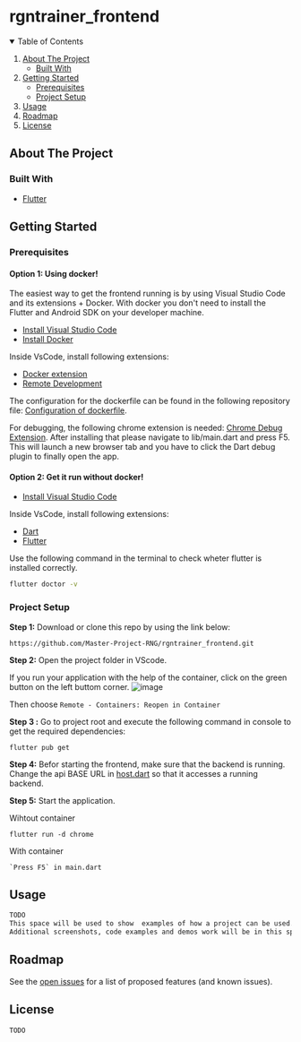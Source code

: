 # rgntrainer_frontend

<!-- TABLE OF CONTENTS -->
<details open="open">
  <summary>Table of Contents</summary>
  <ol>
    <li>
      <a href="#about-the-project">About The Project</a>
      <ul>
        <li><a href="#built-with">Built With</a></li>
      </ul>
    </li>
    <li>
      <a href="#getting-started">Getting Started</a>
      <ul>
        <li><a href="#prerequisites">Prerequisites</a></li>
        <li><a href="#project-setup">Project Setup</a></li>
      </ul>
    </li>
    <li><a href="#usage">Usage</a></li>
    <li><a href="#roadmap">Roadmap</a></li>
    <li><a href="#license">License</a></li>
  </ol>
</details>

## About The Project

### Built With

* [Flutter](https://flutter.dev/)

## Getting Started

### Prerequisites
#### Option 1: Using docker!
The easiest way to get the frontend running is by using Visual Studio Code and its extensions + Docker. With docker you don't need to install the Flutter and Android SDK on your developer machine.

* [Install Visual Studio Code](https://code.visualstudio.com/) 
* [Install Docker](https://www.docker.com/products/docker-desktop)

Inside VsCode, install following extensions:
* [Docker extension](https://marketplace.visualstudio.com/items?itemName=ms-azuretools.vscode-docker)
* [Remote Development](https://marketplace.visualstudio.com/items?itemName=ms-vscode-remote.vscode-remote-extensionpack)


The configuration for the dockerfile can be found in the following repository file:
[Configuration of dockerfile](.devcontainer/devcontainer.json).

For debugging, the following chrome extension is needed:
[Chrome Debug Extension](https://chrome.google.com/webstore/detail/dart-debug-extension/eljbmlghnomdjgdjmbdekegdkbabckhm).
After installing that please navigate to lib/main.dart and press F5. This will launch a new browser tab and you have to click the Dart debug plugin to finally open the app.

#### Option 2: Get it run without docker!
* [Install Visual Studio Code](https://code.visualstudio.com/) 

Inside VsCode, install following extensions:
* [Dart](https://marketplace.visualstudio.com/items?itemName=Dart-Code.dart-code)
* [Flutter](https://marketplace.visualstudio.com/items?itemName=Dart-Code.flutter)

Use the following command in the terminal to check wheter flutter is installed correctly.
```sh
flutter doctor -v
```

### Project Setup

**Step 1:**
Download or clone this repo by using the link below:

```
https://github.com/Master-Project-RNG/rgntrainer_frontend.git
```

**Step 2:**
Open the project folder in VScode. 

If you run your application with the help of the container, click on the green button on the left buttom corner. 
![image](https://user-images.githubusercontent.com/22227408/117004803-c7d4ce00-ace6-11eb-92f2-849fdfa6aaa3.png)

Then choose `Remote - Containers: Reopen in Container`

**Step 3 :**
Go to project root and execute the following command in console to get the required dependencies: 

```
flutter pub get 
```


**Step 4:**
Befor starting the frontend, make sure that the backend is running. Change the api BASE URL in [host.dart](lib/host.dart) so that it accesses a running backend.


**Step 5:**
Start the application. 

Wihtout container
```
flutter run -d chrome
```

With container
```
`Press F5` in main.dart
```

<!-- USAGE EXAMPLES -->
## Usage
```sh
TODO
This space will be used to show  examples of how a project can be used. 
Additional screenshots, code examples and demos work will be in this space. 
```

<!-- ROADMAP -->
## Roadmap
See the [open issues](https://github.com/Master-Project-RNG/rgntrainer_frontend/issues) for a list of proposed features (and known issues).

<!-- LICENSE -->
## License
```sh
TODO
```
